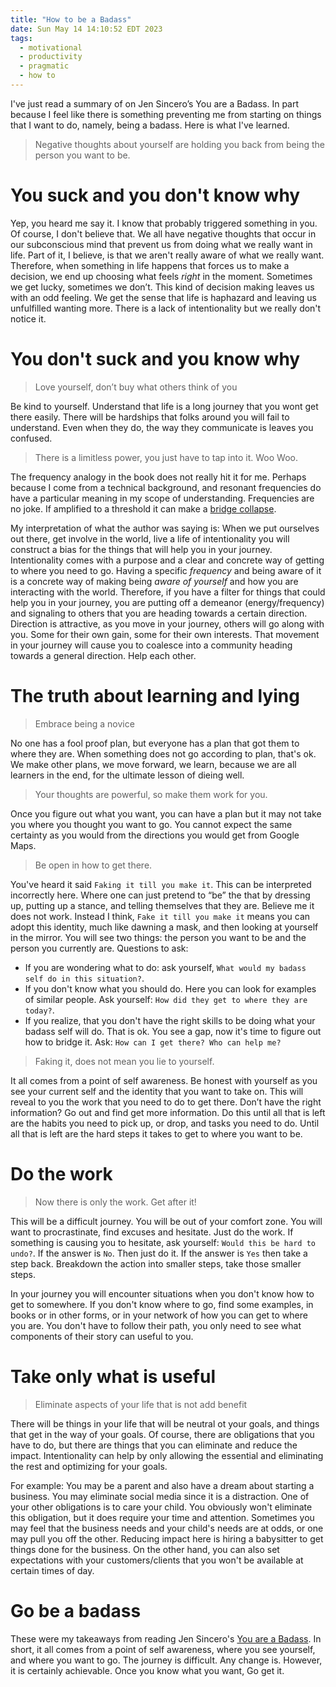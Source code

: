 ```yaml
---
title: "How to be a Badass"
date: Sun May 14 14:10:52 EDT 2023
tags:
  - motivational
  - productivity
  - pragmatic
  - how to
---
```


I've just read a summary of on Jen Sincero’s You are a Badass. In part because I feel like there is something preventing me from starting on things that I want to do, namely, being a badass. Here is what I've learned.

> Negative thoughts about yourself are holding you back from being the person you want to be.

# You suck and you don't know why

Yep, you heard me say it. I know that probably triggered something in you. Of course, I don't believe that. We all have negative thoughts that occur in our subconscious mind that prevent us from doing what we really want in life. Part of it, I believe, is that we aren't really aware of what we really want. Therefore, when something in life happens that forces us to make a decision, we end up choosing what feels _right_ in the moment. Sometimes we get lucky, sometimes we don’t. This kind of decision making leaves us with an odd feeling. We get the sense that life is haphazard and leaving us unfulfilled wanting more. There is a lack of intentionality but we really don't notice it.

# You don't suck and you know why

> Love yourself, don’t buy what others think of you

Be kind to yourself. Understand that life is a long journey that you wont get there easily. There will be hardships that folks around you will fail to understand. Even when they do, the way they communicate is leaves you confused.

> There is a limitless power, you just have to tap into it. Woo Woo.

The frequency analogy in the book does not really hit it for me. Perhaps because I come from a technical background, and resonant frequencies do have a particular meaning in my scope of understanding. Frequencies are no joke. If amplified to a threshold it can make a [bridge collapse](<https://en.wikipedia.org/wiki/Tacoma_Narrows_Bridge_(1940)>).

My interpretation of what the author was saying is: When we put ourselves out there, get involve in the world, live a life of intentionality you will construct a bias for the things that will help you in your journey. Intentionality comes with a purpose and a clear and concrete way of getting to where you need to go. Having a specific _frequency_ and being aware of it is a concrete way of making being _aware of yourself_ and how you are interacting with the world. Therefore, if you have a filter for things that could help you in your journey, you are putting off a demeanor (energy/frequency) and signaling to others that you are heading towards a certain direction. Direction is attractive, as you move in your journey, others will go along with you. Some for their own gain, some for their own interests. That movement in your journey will cause you to coalesce into a community heading towards a general direction. Help each other.

# The truth about learning and lying

> Embrace being a novice

No one has a fool proof plan, but everyone has a plan that got them to where they are. When something does not go according to plan, that's ok. We make other plans, we move forward, we learn, because we are all learners in the end, for the ultimate lesson of dieing well.

> Your thoughts are powerful, so make them work for you.

Once you figure out what you want, you can have a plan but it may not take you where you thought you want to go. You cannot expect the same certainty as you would from the directions you would get from Google Maps.

> Be open in how to get there.

You've heard it said `Faking it till you make it`. This can be interpreted incorrectly here. Where one can just pretend to “be” the that by dressing up, putting up a stance, and telling themselves that they are. Believe me it does not work. Instead I think, `Fake it till you make it` means you can adopt this identity, much like dawning a mask, and then looking at yourself in the mirror. You will see two things: the person you want to be and the person you currently are. Questions to ask:

- If you are wondering what to do: ask yourself, `What would my badass self do in this situation?`.
- If you don't know what you should do. Here you can look for examples of similar people. Ask yourself: `How did they get to where they are today?`.
- If you realize, that you don't have the right skills to be doing what your badass self will do. That is ok. You see a gap, now it's time to figure out how to bridge it. Ask: `How can I get there? Who can help me?`

> Faking it, does not mean you lie to yourself.

It all comes from a point of self awareness. Be honest with yourself as you see your current self and the identity that you want to take on. This will reveal to you the work that you need to do to get there. Don’t have the right information? Go out and find get more information. Do this until all that is left are the habits you need to pick up, or drop, and tasks you need to do. Until all that is left are the hard steps it takes to get to where you want to be.

# Do the work

> Now there is only the work. Get after it!

This will be a difficult journey. You will be out of your comfort zone. You will want to procrastinate, find excuses and hesitate. Just do the work. If something is causing you to hesitate, ask yourself: `Would this be hard to undo?`. If the answer is `No`. Then just do it. If the answer is `Yes` then take a step back. Breakdown the action into smaller steps, take those smaller steps.

In your journey you will encounter situations when you don't know how to get to somewhere. If you don't know where to go, find some examples, in books or in other forms, or in your network of how you can get to where you are. You don't have to follow their path, you only need to see what components of their story can useful to you.

# Take only what is useful

> Eliminate aspects of your life that is not add benefit

There will be things in your life that will be neutral ot your goals, and things that get in the way of your goals. Of course, there are obligations that you have to do, but there are things that you can eliminate and reduce the impact. Intentionality can help by only allowing the essential and eliminating the rest and optimizing for your goals.

For example: You may be a parent and also have a dream about starting a business. You may eliminate social media since it is a distraction. One of your other obligations is to care your child. You obviously won't eliminate this obligation, but it does require your time and attention. Sometimes you may feel that the business needs and your child's needs are at odds, or one may pull you off the other. Reducing impact here is hiring a babysitter to get things done for the business. On the other hand, you can also set expectations with your customers/clients that you won't be available at certain times of day.

# Go be a badass

These were my takeaways from reading Jen Sincero's [You are a Badass](https://www.amazon.com/You-Are-Badass%C2%AE-Doubting-Greatness/dp/0762447699). In short, it all comes from a point of self awareness, where you see yourself, and where you want to go. The journey is difficult. Any change is. However, it is certainly achievable. Once you know what you want, Go get it.

